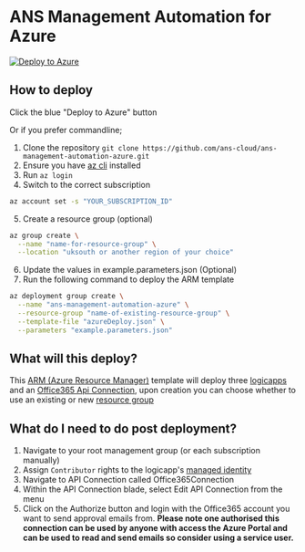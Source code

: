 # ANS Management Automation for Azure

[![Deploy to Azure](https://aka.ms/deploytoazurebutton)](https://portal.azure.com/#create/Microsoft.Template/uri/https%3A%2F%2Fraw.githubusercontent.com%2Fans-cloud%2Fans-management-automation-azure%2Fmain%2FazureDeploy.json)


## How to deploy

Click the blue "Deploy to Azure" button

Or if you prefer commandline;
1. Clone the repository `git clone https://github.com/ans-cloud/ans-management-automation-azure.git`
2. Ensure you have [az cli](https://docs.microsoft.com/en-us/cli/azure/install-azure-cli) installed
3. Run `az login`
4. Switch to the correct subscription
```bash
az account set -s "YOUR_SUBSCRIPTION_ID"
```
5. Create a resource group (optional)
```bash
az group create \
  --name "name-for-resource-group" \
  --location "uksouth or another region of your choice"
```
6. Update the values in example.parameters.json (Optional)
6. Run the following command to deploy the ARM template
```bash
az deployment group create \
  --name "ans-management-automation-azure" \
  --resource-group "name-of-existing-resource-group" \
  --template-file "azureDeploy.json" \
  --parameters "example.parameters.json"
```


## What will this deploy?

This [ARM (Azure Resource Manager)](https://docs.microsoft.com/en-us/azure/azure-resource-manager/templates/overview) template will deploy three [logicapps](https://docs.microsoft.com/en-us/azure/logic-apps/logic-apps-overview) and an [Office365 Api Connection](https://docs.microsoft.com/en-us/azure/connectors/apis-list#managed-connectors), upon creation you can choose whether to use an existing or new [resource group](https://docs.microsoft.com/en-us/azure/azure-resource-manager/management/overview#resource-groups)


## What do I need to do post deployment?

1. Navigate to your root management group (or each subscription manually)
2. Assign `Contributor` rights to the logicapp's [managed identity](https://docs.microsoft.com/en-us/azure/active-directory/managed-identities-azure-resources/howto-assign-access-portal)
3. Navigate to API Connection called Office365Connection
4. Within the API Connection blade, select Edit API Connection from the menu
5. Click on the Authorize button and login with the Office365 account you want to send approval emails from. **Please note one authorised this connection can be used by anyone with access the Azure Portal and can be used to read and send emails so consider using a service user.**
